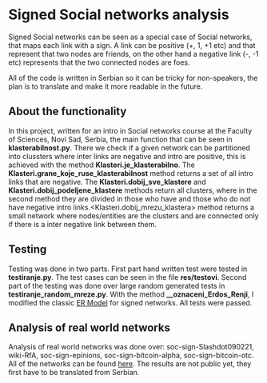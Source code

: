 # Signed Social networks analysis

Signed Social networks can be seen as a special case of Social networks, that maps each link with a sign. A link can be positive (+, 1, +1 etc) and that
represent that two nodes are friends, on the other hand a negative link (-, -1 etc) represents that the two connected nodes are foes. 

All of the code is written in Serbian so it can be tricky for non-speakers, the plan is to translate and make it more readable in the future.

## About the functionality
In this project, written for an intro in Social networks course at the Faculty of Sciences, Novi Sad, Serbia, the main function that can be seen in 
<b>klasterabilnost.py</b>. There we check if a given network can be partitioned into clussters where inter links are negative and intro are positive, this is achieved with the method <b>Klasteri.je_klasterabilno</b>. The <b>Klasteri.grane_koje_ruse_klasterabilnost</b> method returns a set of all intro links that are negative. The <b>Klasteri.dobij_sve_klastere</b> and <b>Klasteri.dobij_podeljene_klastere</b> methods return all clusters, where in the second method they are divided in those who have and those who do not have negative intro links.<Klasteri.dobij_mrezu_klastera> method returns a small network where nodes/entities are the clusters and are connected only if there is a inter negative link between them.


## Testing

Testing was done in two parts. First part hand written test were tested in <b>testiranje.py</b>. The test cases can be seen in the file <b>res/testovi</b>.
Second part of the testing was done over large random generated tests in <b>testiranje_random_mreze.py</b>. With the method <b>__oznaceni_Erdos_Renji</b>, I modified the classic <a href="https://en.wikipedia.org/wiki/Erd%C5%91s%E2%80%93R%C3%A9nyi_model">ER Model</a> for signed networks. All tests were passed.


## Analysis of real world networks

Analysis of real world networks was done over: soc-sign-Slashdot090221, wiki-RfA, soc-sign-epinions, soc-sign-bitcoin-alpha, soc-sign-bitcoin-otc. All of the networks can be found <a href="https://snap.stanford.edu/data/">here</a>. The results are not public yet, they first have to be translated from Serbian.

